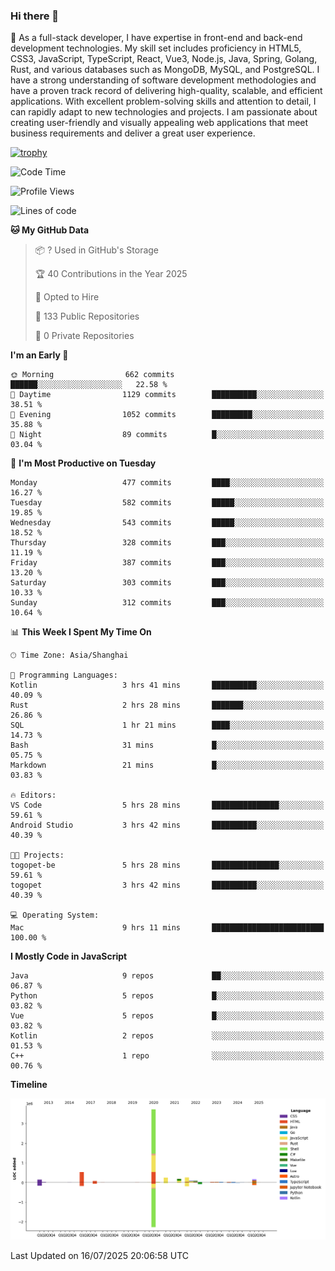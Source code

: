 ### Hi there 👋

🌱 As a full-stack developer, I have expertise in front-end and back-end development technologies. My skill set includes proficiency in HTML5, CSS3, JavaScript, TypeScript, React, Vue3, Node.js, Java, Spring, Golang, Rust, and various databases such as MongoDB, MySQL, and PostgreSQL. I have a strong understanding of software development methodologies and have a proven track record of delivering high-quality, scalable, and efficient applications. With excellent problem-solving skills and attention to detail, I can rapidly adapt to new technologies and projects. I am passionate about creating user-friendly and visually appealing web applications that meet business requirements and deliver a great user experience.

[![trophy](https://github-profile-trophy.vercel.app/?username=elton&rank=SECRET,SSS,SS,S,AAA,AA,A&theme=onedark&no-frame=true&margin-w=10)](https://github.com/ryo-ma/github-profile-trophy)

<!--START_SECTION:waka-->
![Code Time](http://img.shields.io/badge/Code%20Time-1%2C786%20hrs%204%20mins-blue)

![Profile Views](http://img.shields.io/badge/Profile%20Views-0-blue)

![Lines of code](https://img.shields.io/badge/From%20Hello%20World%20I%27ve%20Written-5.8%20million%20lines%20of%20code-blue)

**🐱 My GitHub Data** 

> 📦 ? Used in GitHub's Storage 
 > 
> 🏆 40 Contributions in the Year 2025
 > 
> 💼 Opted to Hire
 > 
> 📜 133 Public Repositories 
 > 
> 🔑 0 Private Repositories 
 > 
**I'm an Early 🐤** 

```text
🌞 Morning                662 commits         ██████░░░░░░░░░░░░░░░░░░░   22.58 % 
🌆 Daytime                1129 commits        ██████████░░░░░░░░░░░░░░░   38.51 % 
🌃 Evening                1052 commits        █████████░░░░░░░░░░░░░░░░   35.88 % 
🌙 Night                  89 commits          █░░░░░░░░░░░░░░░░░░░░░░░░   03.04 % 
```
📅 **I'm Most Productive on Tuesday** 

```text
Monday                   477 commits         ████░░░░░░░░░░░░░░░░░░░░░   16.27 % 
Tuesday                  582 commits         █████░░░░░░░░░░░░░░░░░░░░   19.85 % 
Wednesday                543 commits         █████░░░░░░░░░░░░░░░░░░░░   18.52 % 
Thursday                 328 commits         ███░░░░░░░░░░░░░░░░░░░░░░   11.19 % 
Friday                   387 commits         ███░░░░░░░░░░░░░░░░░░░░░░   13.20 % 
Saturday                 303 commits         ███░░░░░░░░░░░░░░░░░░░░░░   10.33 % 
Sunday                   312 commits         ███░░░░░░░░░░░░░░░░░░░░░░   10.64 % 
```


📊 **This Week I Spent My Time On** 

```text
🕑︎ Time Zone: Asia/Shanghai

💬 Programming Languages: 
Kotlin                   3 hrs 41 mins       ██████████░░░░░░░░░░░░░░░   40.09 % 
Rust                     2 hrs 28 mins       ███████░░░░░░░░░░░░░░░░░░   26.86 % 
SQL                      1 hr 21 mins        ████░░░░░░░░░░░░░░░░░░░░░   14.73 % 
Bash                     31 mins             █░░░░░░░░░░░░░░░░░░░░░░░░   05.75 % 
Markdown                 21 mins             █░░░░░░░░░░░░░░░░░░░░░░░░   03.83 % 

🔥 Editors: 
VS Code                  5 hrs 28 mins       ███████████████░░░░░░░░░░   59.61 % 
Android Studio           3 hrs 42 mins       ██████████░░░░░░░░░░░░░░░   40.39 % 

🐱‍💻 Projects: 
togopet-be               5 hrs 28 mins       ███████████████░░░░░░░░░░   59.61 % 
togopet                  3 hrs 42 mins       ██████████░░░░░░░░░░░░░░░   40.39 % 

💻 Operating System: 
Mac                      9 hrs 11 mins       █████████████████████████   100.00 % 
```

**I Mostly Code in JavaScript** 

```text
Java                     9 repos             ██░░░░░░░░░░░░░░░░░░░░░░░   06.87 % 
Python                   5 repos             █░░░░░░░░░░░░░░░░░░░░░░░░   03.82 % 
Vue                      5 repos             █░░░░░░░░░░░░░░░░░░░░░░░░   03.82 % 
Kotlin                   2 repos             ░░░░░░░░░░░░░░░░░░░░░░░░░   01.53 % 
C++                      1 repo              ░░░░░░░░░░░░░░░░░░░░░░░░░   00.76 % 
```



**Timeline**

![Lines of Code chart](https://raw.githubusercontent.com/elton/elton/main/assets/bar_graph.png)


 Last Updated on 16/07/2025 20:06:58 UTC
<!--END_SECTION:waka-->

<!--
**elton/elton** is a ✨ _special_ ✨ repository because its `README.md` (this file) appears on your GitHub profile.

Here are some ideas to get you started:

- 🔭 I’m currently working on ...
- 🌱 I’m currently learning ...
- 👯 I’m looking to collaborate on ...
- 🤔 I’m looking for help with ...
- 💬 Ask me about ...
- 📫 How to reach me: ...
- 😄 Pronouns: ...
- ⚡ Fun fact: ...
-->

